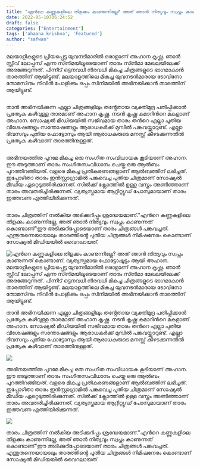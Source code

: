 ```yaml
---
title: "എൻറെ കണ്ണുകളിലെ തിളക്കം കാണുന്നില്ലേ? അത് ഞാൻ നിത്യവും സ്വപ്നം കാണുന്നത് കൊണ്ടാണ്. വ്യത്യസ്തമായ ഫോട്ടോഷൂട്ടും ആയി അഹാന."
date: 2022-05-10T06:24:52
draft: false
categories: ["Entertainment"]
tags: ['ahaana krishna', 'Featured']
author: "safwan"
---
```


<!-- wp:paragraph -->
<p>മലയാളികളുടെ പ്രിയപ്പെട്ട യുവനടിമാരിൽ ഒരാളാണ് അഹാന കൃഷ്ണ. ഞാൻ സ്റ്റീവ് ലോപ്പസ് എന്ന സിനിമയിലൂടെയാണ് താരം സിനിമാ മേഖലയിലേക്ക് അരങ്ങേറുന്നത്. പിന്നീട് ഒട്ടനവധി നിരവധി മികച്ച ചിത്രങ്ങളുടെ ഭാഗമാകാൻ താരത്തിന് ആയിട്ടുണ്ട്. മലയാളത്തിലെ മികച്ച യുവനടൻമാരായ ടോവിനോ തോമസിനും നിവിൻ പോളിക്കും ഒപ്പം സിനിമയിൽ അഭിനയിക്കാൻ താരത്തിന് ആയിട്ടുണ്ട്.</p>
<!-- /wp:paragraph -->

<!-- wp:image {"id":333589,"sizeSlug":"large"} -->
<figure class="wp-block-image size-large"><img src="https://cdn.boolokam.com/articles/2022/05/280119875_537425777956478_8769019713490592651_n-819x1024.jpg" alt="" class="wp-image-333589"/></figure>
<!-- /wp:image -->

<!-- wp:paragraph -->
<p>താൻ അഭിനയിക്കുന്ന എല്ലാ ചിത്രങ്ങളിലും തൻ്റേതായ വ്യക്തിമുദ്ര പതിപ്പിക്കാൻ പ്രത്യേക കഴിവുള്ള താരമാണ് അഹാന കൃഷ്ണ. നടൻ കൃഷ്ണ കുമാറിൻറെ മകളാണ് അഹാന. സോഷ്യൽ മീഡിയയിൽ സജീവമായ താരം തൻറെ എല്ലാ പുതിയ വിശേഷങ്ങളും സന്തോഷങ്ങളും ആരാധകർക്ക് മുമ്പിൽ പങ്കുവയ്ക്കാറുണ്ട്. എല്ലാ ദിവസവും പുതിയ ഫോട്ടോസും ആയി ആരാധകരുടെ മനസ്സ് കീഴടക്കുന്നതിൽ പ്രത്യേക കഴിവാണ് താരത്തിനുള്ളത്.</p>
<!-- /wp:paragraph -->

<!-- wp:image {"id":333590,"sizeSlug":"large"} -->
<figure class="wp-block-image size-large"><img src="https://cdn.boolokam.com/articles/2022/05/280330311_177307084653209_8112429030385419125_n-819x1024.jpg" alt="" class="wp-image-333590"/></figure>
<!-- /wp:image -->

<!-- wp:paragraph -->
<p>അഭിനയത്തിനു പുറമേ മികച്ച ഒരു സംഗീത സംവിധായക കൂടിയാണ് അഹാന. ഈ അടുത്താണ് താരം സംഗീതസംവിധാനം ചെയ്ത ഒരു ആൽബം പുറത്തിറങ്ങിയത്. വളരെ മികച്ച പ്രതികരണങ്ങളാണ് ആൽബത്തിന് ലഭിച്ചത്. ഇപ്പോഴിതാ താരം ഇൻസ്റ്റാഗ്രാമിൽ പങ്കുവെച്ച പുതിയ ചിത്രമാണ് സോഷ്യൽ മീഡിയ ഏറ്റെടുത്തിരിക്കുന്നത്. സിൽക്ക് ക്ലോത്തിൽ ഉള്ള വസ്ത്രം അണിഞ്ഞാണ് താരം അവതരിച്ചിരിക്കുന്നത്. വ്യത്യസ്തമായ ആറ്റിറ്റ്യൂഡ് പോസുമായാണ് താരം ഇത്തവണ എത്തിയിരിക്കുന്നത്.</p>
<!-- /wp:paragraph -->

<!-- wp:image {"id":333591,"sizeSlug":"large"} -->
<figure class="wp-block-image size-large"><img src="https://cdn.boolokam.com/articles/2022/05/278509095_712378076874326_8231151617167563319_n-819x1024.jpg" alt="" class="wp-image-333591"/></figure>
<!-- /wp:image -->

<!-- wp:paragraph -->
<p>താരം ചിത്രത്തിന് നൽകിയ അടിക്കുറിപ്പും ശ്രദ്ധേയമാണ്."എൻറെ കണ്ണുകളിലെ തിളക്കം കാണുന്നില്ലേ, അത് ഞാൻ നിത്യവും സ്വപ്നം കാണുന്നത് കൊണ്ടാണ്"ഈ അടിക്കുറിപ്പോടെയാണ് താരം ചിത്രങ്ങൾ പങ്കുവച്ചത്. എന്തുതന്നെയായാലും താരത്തിൻ്റെ പുതിയ ചിത്രങ്ങൾ നിമിഷനേരം കൊണ്ടാണ് സോഷ്യൽ മീഡിയയിൽ വൈറലായത്.</p>
<!-- /wp:paragraph -->


![എൻറെ കണ്ണുകളിലെ തിളക്കം കാണുന്നില്ലേ? അത് ഞാൻ നിത്യവും സ്വപ്നം കാണുന്നത് കൊണ്ടാണ്. വ്യത്യസ്തമായ ഫോട്ടോഷൂട്ടും ആയി അഹാന.](https://cdn.boolokam.com/articles/2022/05/280119875_537425777956478_8769019713490592651_n-819x1024.jpg)മലയാളികളുടെ പ്രിയപ്പെട്ട യുവനടിമാരിൽ ഒരാളാണ് അഹാന കൃഷ്ണ. ഞാൻ സ്റ്റീവ് ലോപ്പസ് എന്ന സിനിമയിലൂടെയാണ് താരം സിനിമാ മേഖലയിലേക്ക് അരങ്ങേറുന്നത്. പിന്നീട് ഒട്ടനവധി നിരവധി മികച്ച ചിത്രങ്ങളുടെ ഭാഗമാകാൻ താരത്തിന് ആയിട്ടുണ്ട്. മലയാളത്തിലെ മികച്ച യുവനടൻമാരായ ടോവിനോ തോമസിനും നിവിൻ പോളിക്കും ഒപ്പം സിനിമയിൽ അഭിനയിക്കാൻ താരത്തിന് ആയിട്ടുണ്ട്.

താൻ അഭിനയിക്കുന്ന എല്ലാ ചിത്രങ്ങളിലും തൻ്റേതായ വ്യക്തിമുദ്ര പതിപ്പിക്കാൻ പ്രത്യേക കഴിവുള്ള താരമാണ് അഹാന കൃഷ്ണ. നടൻ കൃഷ്ണ കുമാറിൻറെ മകളാണ് അഹാന. സോഷ്യൽ മീഡിയയിൽ സജീവമായ താരം തൻറെ എല്ലാ പുതിയ വിശേഷങ്ങളും സന്തോഷങ്ങളും ആരാധകർക്ക് മുമ്പിൽ പങ്കുവയ്ക്കാറുണ്ട്. എല്ലാ ദിവസവും പുതിയ ഫോട്ടോസും ആയി ആരാധകരുടെ മനസ്സ് കീഴടക്കുന്നതിൽ പ്രത്യേക കഴിവാണ് താരത്തിനുള്ളത്.

![](https://cdn.boolokam.com/articles/2022/05/280330311_177307084653209_8112429030385419125_n-819x1024.jpg)

അഭിനയത്തിനു പുറമേ മികച്ച ഒരു സംഗീത സംവിധായക കൂടിയാണ് അഹാന. ഈ അടുത്താണ് താരം സംഗീതസംവിധാനം ചെയ്ത ഒരു ആൽബം പുറത്തിറങ്ങിയത്. വളരെ മികച്ച പ്രതികരണങ്ങളാണ് ആൽബത്തിന് ലഭിച്ചത്. ഇപ്പോഴിതാ താരം ഇൻസ്റ്റാഗ്രാമിൽ പങ്കുവെച്ച പുതിയ ചിത്രമാണ് സോഷ്യൽ മീഡിയ ഏറ്റെടുത്തിരിക്കുന്നത്. സിൽക്ക് ക്ലോത്തിൽ ഉള്ള വസ്ത്രം അണിഞ്ഞാണ് താരം അവതരിച്ചിരിക്കുന്നത്. വ്യത്യസ്തമായ ആറ്റിറ്റ്യൂഡ് പോസുമായാണ് താരം ഇത്തവണ എത്തിയിരിക്കുന്നത്.

![](https://cdn.boolokam.com/articles/2022/05/278509095_712378076874326_8231151617167563319_n-819x1024.jpg)

താരം ചിത്രത്തിന് നൽകിയ അടിക്കുറിപ്പും ശ്രദ്ധേയമാണ്."എൻറെ കണ്ണുകളിലെ തിളക്കം കാണുന്നില്ലേ, അത് ഞാൻ നിത്യവും സ്വപ്നം കാണുന്നത് കൊണ്ടാണ്"ഈ അടിക്കുറിപ്പോടെയാണ് താരം ചിത്രങ്ങൾ പങ്കുവച്ചത്. എന്തുതന്നെയായാലും താരത്തിൻ്റെ പുതിയ ചിത്രങ്ങൾ നിമിഷനേരം കൊണ്ടാണ് സോഷ്യൽ മീഡിയയിൽ വൈറലായത്.
